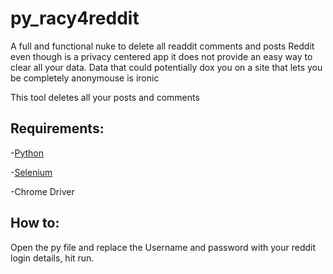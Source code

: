 # py_racy4reddit

A full and functional nuke to delete all readdit comments and posts
Reddit even though is a privacy centered app it does not provide an easy way to clear all your data.
Data that could potentially dox you on a site that lets you be completely anonymouse is ironic

This tool deletes all your posts and comments
## Requirements:

-[Python](https://www.python.org/downloads/)

-[Selenium](https://pythonspot.com/selenium-install/)

-Chrome Driver
## How to:

Open the py file and replace the Username and password with your reddit login details, hit run.

